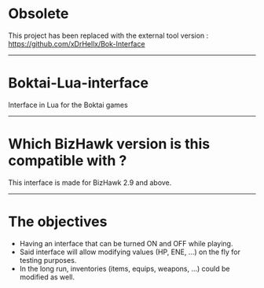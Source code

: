 # Obsolete
This project has been replaced with the external tool version :  
https://github.com/xDrHellx/Bok-Interface

-------------------------------------

# Boktai-Lua-interface
Interface in Lua for the Boktai games

-------------------------------------

# Which BizHawk version is this compatible with ?
This interface is made for BizHawk 2.9 and above.

-------------------------------------

# The objectives
- Having an interface that can be turned ON and OFF while playing.
- Said interface will allow modifying values (HP, ENE, ...) on the fly for testing purposes.
- In the long run, inventories (items, equips, weapons, ...) could be modified as well.
